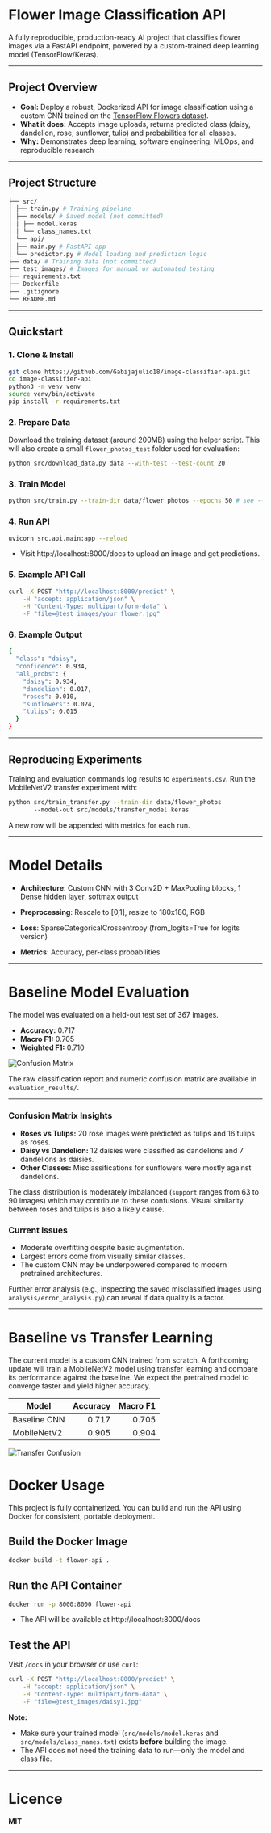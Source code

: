 #  Flower Image Classification API

A fully reproducible, production-ready AI project that classifies flower images via a FastAPI endpoint, powered by a custom-trained deep learning model (TensorFlow/Keras).

---

##  Project Overview

- **Goal:** Deploy a robust, Dockerized API for image classification using a custom CNN trained on the [TensorFlow Flowers dataset](https://www.tensorflow.org/datasets/catalog/tf_flowers).
- **What it does:** Accepts image uploads, returns predicted class (daisy, dandelion, rose, sunflower, tulip) and probabilities for all classes.
- **Why:** Demonstrates deep learning, software engineering, MLOps, and reproducible research

---

##  Project Structure
```bash
├── src/
│ ├── train.py # Training pipeline
│ ├── models/ # Saved model (not committed)
│ │ ├── model.keras 
│ │ └── class_names.txt
│ └── api/
│ ├── main.py # FastAPI app
│ └── predictor.py # Model loading and prediction logic
├── data/ # Training data (not committed)
├── test_images/ # Images for manual or automated testing
├── requirements.txt
├── Dockerfile
├── .gitignore
└── README.md 
```
---

##  Quickstart

### 1. **Clone & Install**

```bash
git clone https://github.com/Gabijajulio18/image-classifier-api.git
cd image-classifier-api
python3 -m venv venv
source venv/bin/activate
pip install -r requirements.txt
```

### 2. **Prepare Data**

Download the training dataset (around 200MB) using the helper script. This will
also create a small `flower_photos_test` folder used for evaluation:

```bash
python src/download_data.py data --with-test --test-count 20
```

### 3. **Train Model**

```bash
python src/train.py --train-dir data/flower_photos --epochs 50 # see --help for options
```

### 4. **Run API**

```bash
uvicorn src.api.main:app --reload
```
- Visit http://localhost:8000/docs to upload an image and get predictions.

### 5. **Example API Call**

```bash
curl -X POST "http://localhost:8000/predict" \
    -H "accept: application/json" \
    -H "Content-Type: multipart/form-data" \
    -F "file=@test_images/your_flower.jpg"
```
### 6. **Example Output**

```bash
{
  "class": "daisy",
  "confidence": 0.934,
  "all_probs": {
    "daisy": 0.934,
    "dandelion": 0.017,
    "roses": 0.010,
    "sunflowers": 0.024,
    "tulips": 0.015
  }
}
```
---

## Reproducing Experiments

Training and evaluation commands log results to `experiments.csv`.
Run the MobileNetV2 transfer experiment with:

```bash
python src/train_transfer.py --train-dir data/flower_photos 
       --model-out src/models/transfer_model.keras
```

A new row will be appended with metrics for each run.

---

# Model Details

- **Architecture**: Custom CNN with 3 Conv2D + MaxPooling blocks, 1 Dense hidden layer, softmax output

- **Preprocessing**: Rescale to [0,1], resize to 180x180, RGB

- **Loss**: SparseCategoricalCrossentropy (from_logits=True for logits version)

- **Metrics**: Accuracy, per-class probabilities

---

# Baseline Model Evaluation

The model was evaluated on a held-out test set of 367 images.

- **Accuracy:** 0.717
- **Macro F1:** 0.705
- **Weighted F1:** 0.710

![Confusion Matrix](evaluation_results/baseline_cm.png)

The raw classification report and numeric confusion matrix are available in
`evaluation_results/`.

---

### Confusion Matrix Insights

- **Roses vs Tulips:** 20 rose images were predicted as tulips and 16 tulips as roses.
- **Daisy vs Dandelion:** 12 daisies were classified as dandelions and 7 dandelions as daisies.
- **Other Classes:** Misclassifications for sunflowers were mostly against dandelions.

The class distribution is moderately imbalanced (`support` ranges from 63 to 90
images) which may contribute to these confusions. Visual similarity between
roses and tulips is also a likely cause.

### Current Issues

- Moderate overfitting despite basic augmentation.
- Largest errors come from visually similar classes.
- The custom CNN may be underpowered compared to modern pretrained
  architectures.

Further error analysis (e.g., inspecting the saved misclassified images using
`analysis/error_analysis.py`) can reveal if data quality is a factor.

---

# Baseline vs Transfer Learning 

The current model is a custom CNN trained from scratch. A forthcoming update
will train a MobileNetV2 model using transfer learning and compare its
performance against the baseline. We expect the pretrained model to converge
faster and yield higher accuracy.

| Model | Accuracy | Macro F1 |
|-------|---------:|---------:|
| Baseline CNN | 0.717 | 0.705 |
| MobileNetV2 | 0.905 | 0.904 |

![Transfer Confusion](evaluation_results/transfer_cm.png)

# Docker Usage

This project is fully containerized. You can build and run the API using Docker for consistent, portable deployment.

## **Build the Docker Image**

```bash
docker build -t flower-api .
```


## **Run the API Container**

```bash
docker run -p 8000:8000 flower-api
```
- The API will be available at http://localhost:8000/docs

## **Test the API**

 Visit `/docs` in your browser or use `curl`:

```bash
curl -X POST "http://localhost:8000/predict" \
    -H "accept: application/json" \
    -H "Content-Type: multipart/form-data" \
    -F "file=@test_images/daisy1.jpg"
```

**Note:**  
- Make sure your trained model (`src/models/model.keras` and `src/models/class_names.txt`) exists **before** building the image.
- The API does not need the training data to run—only the model and class file.

--- 



# Licence

**MIT**